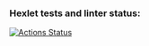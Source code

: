 ### Hexlet tests and linter status:
[![Actions Status](https://github.com/Arrcontender/php-project-48/workflows/hexlet-check/badge.svg)](https://github.com/Arrcontender/php-project-48/actions)